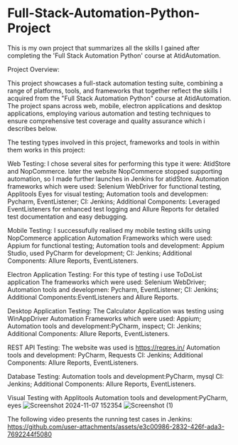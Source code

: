 # Full-Stack-Automation-Python-Project
This is my own project that summarizes all the skills I gained after completing the 'Full Stack Automation Python' course at AtidAutomation.

Project Overview:

This project showcases a full-stack automation testing suite, combining a range of platforms, tools, and frameworks that together reflect the skills I acquired from the "Full Stack Automation Python" course at AtidAutomation. The project spans across web, mobile, electron applications and desktop applications, employing various automation and testing techniques to ensure comprehensive test coverage and quality assurance which i describes below.

The testing types involved in this project, frameworks and tools in within them works in this project:

Web Testing: I chose several sites for performing this type it were: AtidStore and NopCommerce. later the website NopCommerce stopped supporting automation, so I made further launches in Jenkins for atidStore. 
Automation frameworks which were used: Selenium WebDriver for functional testing, Applitools Eyes for visual testing;
Automation tools and developmen: Pycharm, EventListener;
CI: Jenkins;
Additional Components: Leveraged EventListeners for enhanced test logging and Allure Reports for detailed test documentation and easy debugging.

Mobile Testing: I successufully realised my mobile testing skills using NopCommerce application
Automation Frameworks which were used: Appium for functional testing;
Automation tools and development: Appium Studio, used PyCharm for development;
CI: Jenkins;
Additional Components: Allure Reports, EventListeners.

Electron Application Testing: For this type of testing i use ToDoList application
The frameworks which were used: Selenium WebDriver;
Automation tools and developmen: Pycharm, EventListener;
CI: Jenkins;
Additional Components:EventListeners and Allure Reports.

Desktop Application Testing: The Calculator Application was testing using WinAppDriver 
Automation Frameworks which were used:  Appium;
Automation tools and development:PyCharm, inspect;
CI: Jenkins;
Additional Components: Allure Reports, EventListeners.

REST API Testing: The website was used is https://reqres.in/
Automation tools and development: PyCharm, Requests
CI: Jenkins;
Additional Components: Allure Reports, EventListeners.

Database Testing:
Automation tools and development:PyCharm, mysql
CI: Jenkins;
Additional Components: Allure Reports, EventListeners.

Visual Testing with Applitools 
Automation tools and development:PyCharm, eyes
![Screenshot 2024-11-07 152354](https://github.com/user-attachments/assets/b28d5308-1239-4e86-a16b-cd5246a27007)
![Screenshot (1)](https://github.com/user-attachments/assets/d90ff189-842e-414e-b72f-962ca580250c)


The following video presents the running test cases in Jenkins:
https://github.com/user-attachments/assets/e3c00986-2832-426f-ada3-7692244f5080





